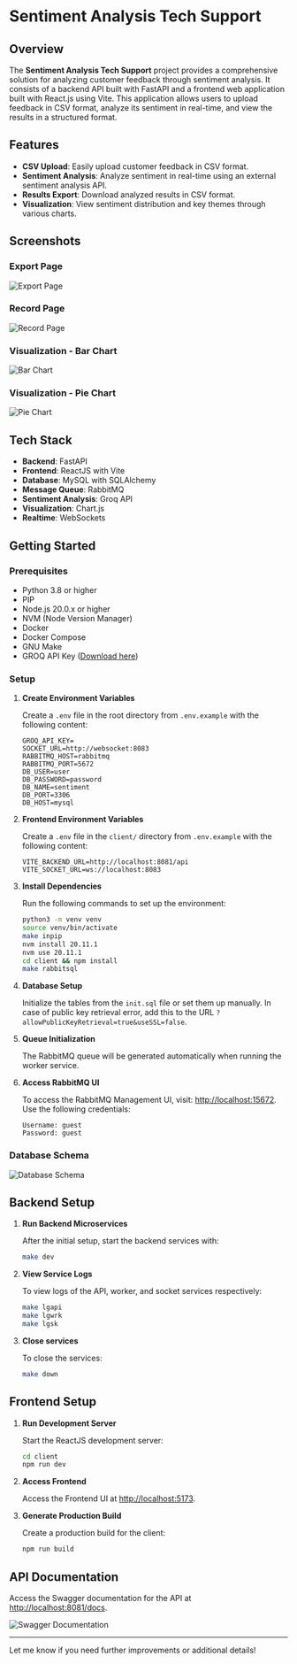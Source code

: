 # Sentiment Analysis Tech Support

## Overview

The **Sentiment Analysis Tech Support** project provides a comprehensive solution for analyzing customer feedback through sentiment analysis. It consists of a backend API built with FastAPI and a frontend web application built with React.js using Vite. This application allows users to upload feedback in CSV format, analyze its sentiment in real-time, and view the results in a structured format.

## Features

- **CSV Upload**: Easily upload customer feedback in CSV format.
- **Sentiment Analysis**: Analyze sentiment in real-time using an external sentiment analysis API.
- **Results Export**: Download analyzed results in CSV format.
- **Visualization**: View sentiment distribution and key themes through various charts.

## Screenshots

### Export Page
![Export Page](screenshots/export.png)

### Record Page
![Record Page](screenshots/record.png)

### Visualization - Bar Chart
![Bar Chart](screenshots/barchart.png)

### Visualization - Pie Chart
![Pie Chart](screenshots/piechart.png)

## Tech Stack

- **Backend**: FastAPI
- **Frontend**: ReactJS with Vite
- **Database**: MySQL with SQLAlchemy
- **Message Queue**: RabbitMQ
- **Sentiment Analysis**: Groq API
- **Visualization**: Chart.js
- **Realtime**: WebSockets

## Getting Started

### Prerequisites

- Python 3.8 or higher
- PIP
- Node.js 20.0.x or higher
- NVM (Node Version Manager)
- Docker
- Docker Compose
- GNU Make
- GROQ API Key ([Download here](https://console.groq.com/login))

### Setup

1. **Create Environment Variables**

   Create a `.env` file in the root directory from `.env.example` with the following content:

   ```env
   GROQ_API_KEY=
   SOCKET_URL=http://websocket:8083
   RABBITMQ_HOST=rabbitmq
   RABBITMQ_PORT=5672
   DB_USER=user
   DB_PASSWORD=password
   DB_NAME=sentiment
   DB_PORT=3306
   DB_HOST=mysql
   ```

2. **Frontend Environment Variables**

   Create a `.env` file in the `client/` directory from `.env.example` with the following content:

   ```env
   VITE_BACKEND_URL=http://localhost:8081/api
   VITE_SOCKET_URL=ws://localhost:8083
   ```

3. **Install Dependencies**

   Run the following commands to set up the environment:

   ```bash
   python3 -m venv venv
   source venv/bin/activate
   make inpip
   nvm install 20.11.1
   nvm use 20.11.1
   cd client && npm install
   make rabbitsql
   ```

4. **Database Setup**

   Initialize the tables from the `init.sql` file or set them up manually. In case of public key retrieval error, add this to the URL `?allowPublicKeyRetrieval=true&useSSL=false`.

5. **Queue Initialization**

   The RabbitMQ queue will be generated automatically when running the worker service.

6. **Access RabbitMQ UI**

   To access the RabbitMQ Management UI, visit: [http://localhost:15672](http://localhost:15672). Use the following credentials:

   ```plaintext
   Username: guest
   Password: guest
   ```

### Database Schema

![Database Schema](screenshots/schema.png)

## Backend Setup

1. **Run Backend Microservices**

   After the initial setup, start the backend services with:

   ```bash
   make dev
   ```

2. **View Service Logs**

   To view logs of the API, worker, and socket services respectively:

   ```bash
   make lgapi
   make lgwrk
   make lgsk
   ```

3. **Close services**

   To close the services:
   
   ```bash
   make down
   ```

## Frontend Setup

1. **Run Development Server**

   Start the ReactJS development server:

   ```bash
   cd client
   npm run dev
   ```

2. **Access Frontend**

   Access the Frontend UI at [http://localhost:5173](http://localhost:5173).

3. **Generate Production Build**

   Create a production build for the client:

   ```bash
   npm run build
   ```

## API Documentation

Access the Swagger documentation for the API at [http://localhost:8081/docs](http://localhost:8081/docs).

![Swagger Documentation](screenshots/swagger.png)

---

Let me know if you need further improvements or additional details!
